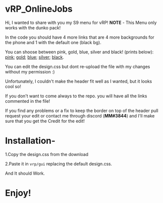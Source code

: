 # vRP_OnlineJobs
  
Hi, I wanted to share with you my S9 menu for vRP!
**NOTE** - This Menu only works with the dunko pack!

In the code you should have 4 more links that are 4 more backgrounds for the phone and 1 with the default one (black bg).

You can shoose between pink, gold, blue, silver and black! (prints below): 
[pink](); 
[gold](); 
[blue](); 
[silver](); 
[black]().

You can edit the design.css but dont re-upload the file with my changes without my permission :)

Unfortunately, I couldn't make the header fit well as I wanted, but it looks cool so!

If you don't want to come always to the repo. you will have all the links commented in the file!

If you find any problems or a fix to keep the border on top of the header pull request your edit or contact me through discord (**MM#3844**) and I'll make sure that you get the Credit for the edit!

# Installation-
1.Copy the design.css from the download

2.Paste it in `vrp/gui` replacing the default design.css.

And It should Work.

# Enjoy!
